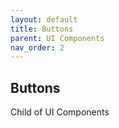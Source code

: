 ```yaml
---
layout: default
title: Buttons
parent: UI Components
nav_order: 2
---
```


Buttons
----

Child of UI Components
